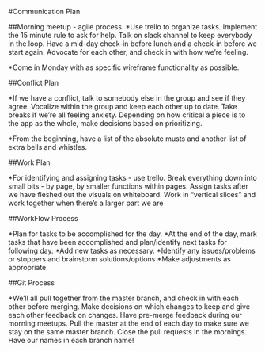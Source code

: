 #Communication Plan


##Morning meetup - agile process. 
*Use trello to organize tasks. Implement the 15 minute rule to ask for help. Talk on slack channel to keep everybody in the loop. Have a mid-day check-in before lunch and a check-in before we start again. Advocate for each other, and check in with how we’re feeling.

*Come in Monday with as specific wireframe functionality as possible. 


##Conflict Plan


*If we have a conflict, talk to somebody else in the group and see if they agree. Vocalize within the group and keep each other up to date. Take breaks if we’re all feeling anxiety. Depending on how critical a piece is to the app as the whole, make decisions based on prioritizing. 

*From the beginning, have a list of the absolute musts and another list of extra bells and whistles. 

##Work Plan

*For identifying and assigning tasks - use trello. Break everything down into small bits - by page, by smaller functions within pages. Assign tasks after we have fleshed out the visuals on whiteboard. Work in “vertical slices” and work together when there’s a larger part we are 

##WorkFlow Process

*Plan for tasks to be accomplished for the day.
*At the end of the day, mark tasks that have been accomplished and plan/identify next tasks for following day.  *Add new tasks as necessary.
*Identify any issues/problems or stoppers and brainstorm solutions/options
*Make adjustments as appropriate.


##Git Process

*We’ll all pull together from the master branch, and check in with each other before merging. Make decisions on which changes to keep and give each other feedback on changes. Have pre-merge feedback during our morning meetups. Pull the master at the end of each day to make sure we stay on the same master branch. Close the pull requests in the mornings. 
Have our names in each branch name!
